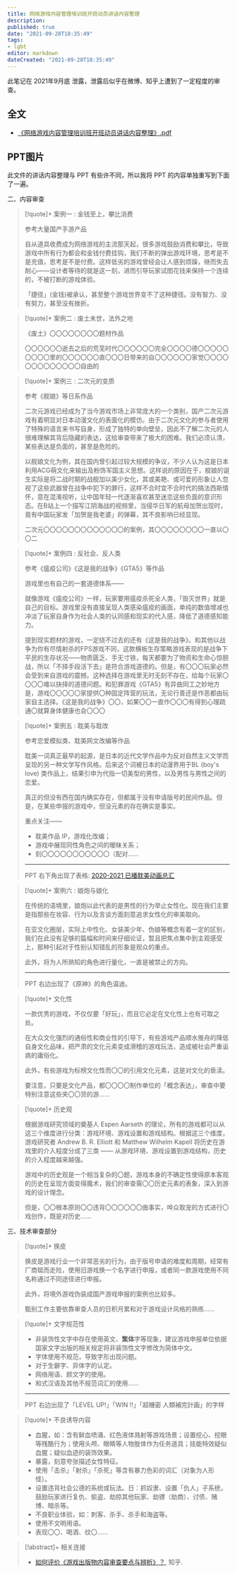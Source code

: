 ```yaml
---
title: 网络游戏内容管理培训班开班动员讲话内容整理
description:
published: true
date: "2021-09-28T18:35:49"
tags:
- lgbt
editor: markdown
dateCreated: "2021-09-28T18:35:49"
---
```


此笔记在 2021年9月底 泄露，泄露后似乎在微博、知乎上遭到了一定程度的审查。

## 全文

+   [《网络游戏内容管理培训班开班动员讲话内容整理》.pdf](https://ggame.gledos.science/src/research/2021网络游戏管理讲话内容.pdf)

## PPT图片

此文件的讲话内容整理与 PPT 有些许不同，所以我将 PPT 的内容单独重写到下面了一遍。

二、内容审查

> [!quote]+ 案例一 : 金钱至上，攀比消费
>
> 参考大量国产手游产品
>
> 自从道具收费成为网络游戏的主流那天起，很多游戏鼓励消费和攀比，导致游戏中所有行为都会和金钱付费挂钩，我们不断的弹出游戏环境，思考是不是充值，思考是不是付费。这样低劣的游戏曾经会让人感到烦躁，继而失去耐心——设计者等待的就是这一刻，进而引导玩家试图花钱来保持一个连续的，不被打断的游戏体验。
>
> 「捷径」(金钱)被承认，甚至整个游戏世界变不了这种捷径。没有智力、没有努力，甚至没有挫折。

> [!quote]+ 案例二 : 废土末世，法外之地
>
> 《废土》〇〇〇〇〇〇〇〇题材作品
>
> 〇〇〇〇〇〇逝去之后的荒芜时代〇〇〇〇〇〇完全〇〇〇〇德〇〇〇〇〇〇〇〇〇里的〇〇〇〇〇〇直〇〇〇日带来的自〇〇〇〇〇〇家觉〇〇〇〇〇〇〇〇〇〇〇〇〇自由的

> [!quote]+ 案例三 : 二次元的变质
>
> 参考《舰娘》等日系作品
>
> 二次元游戏已经成为了当今游戏市场上非常庞大的一个类别，国产二次元游戏有着明显对日本动漫文化的表面化的模仿。由于二次元文化的参与者使用了特殊的语言来书写自身，形成了独特的单向壁垒，因此不了解二次元的人很难理解其背后隐藏的表达，这给审查带来了极大的困难。我们必须认清，某些表达是负面的，甚至是危险的。
>
> 以舰娘文化为例，其在国内曾引起过较大规模的争议，不少人认为这是日本利用ACG萌文化来输出及粉饰军国主义思想。这样说的原因在于，舰娘的诞生实际是将二战时期的战舰加以美少女化，其或美艳、或可爱的形象让人忽视了这些武器曾在战争中犯下的罪行，这样不合时宜不合时代的搞法西斯情怀，意在混淆视听，让中国年轻一代逐渐喜欢甚至迷恋这些负面的意识形态。在B站上一个描写江阴海战的视频里，当侵华日军的航母加贺出现时，竟有中国玩家发「加贺是我老婆」的弹幕，其不良影响已经显现。
>
> 二次元〇〇〇〇〇〇〇〇〇〇〇〇〇的案例，其〇〇〇〇〇〇〇〇一直以〇〇二

> [!quote]+ 案例四 : 反社会、反人类
>
> 参考《瘟疫公司》《这是我的战争》《GTA5》等作品
>
> 游戏里也有自己的一套道德体系——
>
> 就像游戏《瘟疫公司》一样，玩家要用瘟疫杀死全人类，「毁灭世界」就是自己的目标。游戏里没有直接呈现人类感染瘟疫的画面，单纯的数值增减也冲淡了玩家自身作为社会人类的认同感和现实的代入感，降低了道德感知能力。
>
> 提到现实题材的游戏，一定绕不过去的还有《这是我的战争》。和其他以战争为你有尽情射杀的FPS游戏不同，这款横板生存策略游戏表现的是战争下平民的生存状况——物质匮乏、手无寸铁，每天都要为了物资和生命心惊胆战，所以「不择手段活下去」是符合游戏道德的。但是，有〇〇〇玩家必然会受到来自游戏的震撼。这种选择在游戏里无时无刻不存在，给每个玩家〇〇〇〇难以抉择的道德问题。和犯罪游戏《GTA5》有异曲同工之妙地方是，游戏〇〇〇〇〇家提供〇种固定阵营的玩法，无论行善还是作恶都由玩家自主选择。《这是我的战争》〇〇，如果〇〇一直作〇〇〇有得到心理疏通〇就算身体健康也会〇〇〇

> [!quote]+ 案例五 : 耽美与耽改
>
> 参考恋爱模拟类、耽美网文改编等作品
>
> 耽美一词真正最早的起源，是日本的近代文学作品中为反对自然主义文学而呈现的另一种文学写作风格。后来这个词被日本的动漫界用于BL (boy's love) 类作品上，结果引申为代指一切美型的男性，以及男性与男性之间的恋爱。
>
> 真正的但没有西在国内确实存在，但都属于没有申请版号的民间作品。但是，在某些申报的游戏中，但没元素的存在确实是事实。
>
> 重点关注——
> 
> +   耽美作品 IP，游戏化改编；
> +   游戏中展现同性角色之间的暧昧关系；
> +   刻〇〇〇〇〇〇〇〇〇〇〇（配对……
>
> ---
>
> PPT 右下角出现了表格: [2020-2021 已播耽美动画总汇](/video/耽改剧.md#2020-2021-已播耽美动画总汇)

> [!quote]+ 案例六 : 娘炮与娘化
>
> 在传统的语境里，娘炮以此代表的是男性的行为举止女性化。现在我们主要是指那些在妆容、行为以及言谈方面刻意追求女性化的审美取向。
>
> 在亚文化圈层，实际上中性化、女装美少年、伪娘等概念有着一定的区别，我们在此没有足够的篇幅和时间来仔细论证，暂且把焦点集中到主观感受上，那种引起对于性别认知错乱的形象是观众的重点。
>
> 此外，将为人所熟知的角色进行量化，一直是被禁止的方向。
>
> ---
>
> PPT 右边出现了《原神》的角色温迪。

> [!quote]+ 文化性
>
> 一款优秀的游戏，不仅仅要「好玩」，而且它必定在文化性上也有可取之处。
>
> 在大众文化强烈的通俗性和商业性的引导下，有些游戏产品顺水推舟的降低自身文化品味，把严肃的文化元素变成滑稽的游戏玩法，造成被社会严重诟病的庸俗化。
>
> 此外，有些游戏为标榜文化性而〇〇的引用文化元素，这是对文化的亵渎。
>
> 要注意，只要是文化产品，都〇〇〇〇制作单位的「概念表达」，审查中要特别注意这些夹〇〇货的游……

> [!quote]+ 历史观
>
> 根据游戏研究领域的奠基人 Espen Aarseth 的理论，所有的游戏都可以从这三个维度进行分类：游戏环境、游戏设置和游戏结构。根据这三个维度，游戏研究者 Andrew B. R. Elliott 和 Matthew Wilhelm Kapell 将历史在游戏里的介入程度分成了三类 —— 从游戏环境、游戏设置到游戏结构，历史的介入程度越来越强。
>
> 游戏中的历史观是一个相当复杂的〇题，游戏本身的不确定性使得原本客观的历史在呈现方面变得魔术，我们的审查需〇〇历史元素的表象，深入到游戏的设计理念。
>
> 但是，〇〇根本原则〇〇违背〇〇〇〇〇〇曲事实，哗众取宠的方式进行〇戏创作，既是对历史……

三、技术审查部分

> [!quote]+ 换皮
>
> 换皮是游戏行业一个非常恶劣的行为，由于版号申请的难度和周期，经常有厂商铤而走险，使用旧游戏换一个名字进行申报，或者同一款游戏使用不同名称通过不同途径进行申报。
>
> 此外，将境外游戏伪装成国产游戏申报的案例也比较多。
>
> 甄别工作主要依靠审查人员的日积月累和对于游戏设计风格的熟练……

> [!quote]+ 文字规范性
>
> +   非装饰性文字中存在使用英文、**繁体**字等现象，建议游戏申报单位依据国家文字出版的相关规定将非装饰性文字修改为简体中文。
> +   字体使用不规范，导致字形出现问题。
> +   对于生僻字、异体字的认定。
> +   网络用语、颜文字的使用。
> +   和式汉语及其他不规范词汇的使用……
>
> ---
>
> PPT 右边出现了「LEVEL UP!」「WIN !!」「超機密 人類補完計画」的字样

> [!quote]+ 不良诱导内容
>
> +   血腥，如：含有鲜血喷涌、红色液体溅射等游戏场景；设置挖心、挖眼等残酷行为；使用头颅、眼睛等人物肢体作为任务道具；技能特效疑似血腥；疑似血迹的装饰效果。
> +   暴露，刻意夸张描述女性特征。
> +   使用「击杀」「射杀」「杀死」等含有暴力色彩的词汇（对象为人形怪）。
> +   设置违背社会公德的系统或玩法。日：抓奴隶、设置「仇人」子系统，鼓励玩家进行复仇、偷盗、劫掠其他玩家、劫镖（劫商）、讨债、赌博、暗杀等。
> +   不良职业体验，如：刺客、杀手、杀手和海盗等。
> +   使用不文明用语。
> +   表现〇〇、喝酒、纹〇……

> [!abstract]+ 相关连接
>
> +   [如何评价《游戏出版物内容审查要点与辨析》？](https://web.archive.org/web/20210928102115/https://www.zhihu.com/question/489543121), 知乎.
